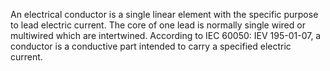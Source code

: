 An electrical conductor is a single linear element with the specific purpose to lead electric current. The core of one lead is normally single wired or multiwired which are intertwined. According to IEC 60050: IEV 195-01-07, a conductor is a conductive part intended to carry a specified electric current.